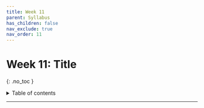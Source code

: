 ```yaml
---
title: Week 11
parent: Syllabus
has_children: false
nav_exclude: true
nav_order: 11
---
```


# Week 11: Title
{: .no_toc }

<details closed markdown="block">
  <summary>
    Table of contents
  </summary>
  {: .text-delta }
1. TOC
{:toc}
</details>

---

<!-- ########################################################################### -->

<!-- # Class - Monday, Nov. 8

<details closed markdown="block">
  <summary>Details</summary>

</details> -->

<!-- ########################################################################### -->

<!-- ########################################################################### -->

<!-- # Class - Thursday, Nov. 11

<details closed markdown="block">
  <summary>Details</summary>

</details> -->

<!-- ########################################################################### -->

<!-- ########################################################################### -->

<!-- # Recitation - Friday, Nov. 12

<details closed markdown="block">
  <summary>Details</summary>

</details> -->

<!-- ########################################################################### -->
